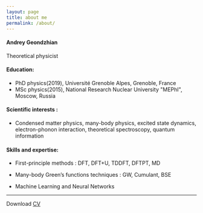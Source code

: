 ```yaml
---
layout: page
title: about me
permalink: /about/
---
```




#### Andrey Geondzhian

Theoretical physicist

#### Education:

* PhD physics(2019), Université Grenoble Alpes, Grenoble, France
* MSc physics(2015), National Research Nuclear University "MEPhI", Moscow, Russia



#### Scientific interests :

- Condensed matter physics, many-body physics, excited state dynamics, electron-phonon interaction, theoretical spectroscopy, quantum information

#### Skills and expertise:

- First-principle methods : DFT, DFT+U, TDDFT, DFTPT, MD

- Many-body Green’s functions techniques : GW, Cumulant, BSE

- Machine Learning and Neural Networks

-----
Download [CV](pdf/CV_Geondzhian_.pdf)

